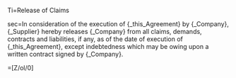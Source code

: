 Ti=Release of Claims

sec=In consideration of the execution of {_this_Agreement} by {_Company}, {_Supplier} hereby releases {_Company} from all claims, demands, contracts and liabilities, if any, as of the date of execution of {_this_Agreement}, except indebtedness which may be owing upon a written contract signed by {_Company}.

=[Z/ol/0]
